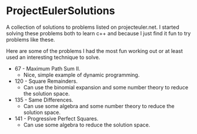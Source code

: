 # ProjectEulerSolutions

A collection of solutions to problems listed on projecteuler.net. I started solving these problems both to learn c++ and because I just find it fun to try problems like these.

Here are some of the problems I had the most fun working out or at least used an interesting technique to solve.

- 67 - Maximum Path Sum II. 
  - Nice, simple example of dynamic programming.
- 120 - Square Remainders.
  - Can use the binomial expansion and some number theory to reduce the solution space.
- 135 - Same Differences. 
  - Can use some algebra and some number theory to reduce the solution space.
- 141 - Progressive Perfect Squares. 
  - Can use some algebra to reduce the solution space.
